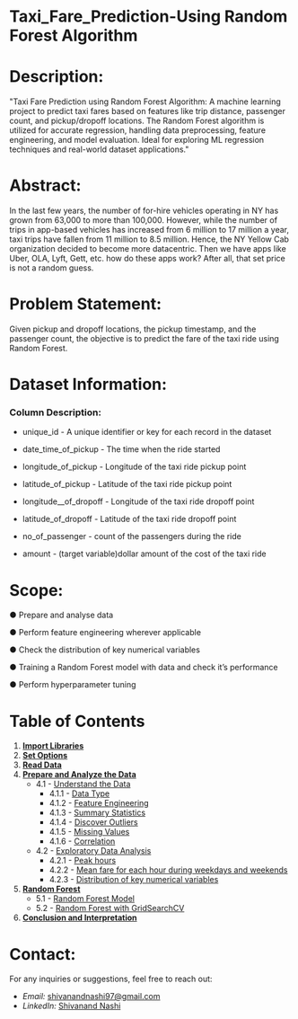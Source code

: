 #  Taxi_Fare_Prediction-Using  Random Forest Algorithm

# Description:

"Taxi Fare Prediction using Random Forest Algorithm: A machine learning project to predict taxi fares based on features like trip distance, passenger count, and pickup/dropoff locations.
The Random Forest algorithm is utilized for accurate regression, handling data preprocessing, feature engineering, and model evaluation.
Ideal for exploring ML regression techniques and real-world dataset applications."

# Abstract: 
In the last few years, the number of for-hire vehicles operating in NY has grown from 63,000 to more than 100,000. However, while the number of trips in app-based vehicles has increased from 6 million to 17 million a year, taxi trips have fallen from 11 million to 8.5 million. Hence, the NY Yellow Cab organization decided to become more datacentric. Then we have apps like Uber, OLA, Lyft, Gett, etc. how do these apps work? After all, that set price is not a random guess. 
 
# Problem Statement: 
Given pickup and dropoff locations, the pickup timestamp, and the passenger count, the objective is to predict the fare of the taxi ride using Random Forest. 

# Dataset Information: 
 
### Column 	Description:

* unique_id - A unique identifier or key for each record in the dataset 

* date_time_of_pickup -	The time when the ride started 

* longitude_of_pickup -	Longitude of the taxi ride pickup point 

* latitude_of_pickup -	Latitude of the taxi ride pickup point 

* longitude__of_dropoff -	Longitude of the taxi ride dropoff point 

* latitude_of_dropoff -	Latitude of the taxi ride dropoff point 

* no_of_passenger -	count of the passengers during the ride 

* amount -	(target variable)dollar amount of the cost of the taxi ride

# Scope: 

●	Prepare and analyse data  

●	Perform feature engineering wherever applicable 

●	Check the distribution of key numerical variables 

●	Training a Random Forest model with data and check it’s performance 

● Perform hyperparameter tuning 

# Table of Contents

1. **[Import Libraries](#import_lib)**
2. **[Set Options](#set_options)**
3. **[Read Data](#Read_Data)**
4. **[Prepare and Analyze the Data](#data_preparation)**
    - 4.1 - [Understand the Data](#Data_Understanding)
        - 4.1.1 - [Data Type](#Data_Types)
        - 4.1.2 - [Feature Engineering](#Feature_Eng)
        - 4.1.3 - [Summary Statistics](#Summary_Statistics)
        - 4.1.4 - [Discover Outliers](#outlier)
        - 4.1.5 - [Missing Values](#Missing_Values)
        - 4.1.6 - [Correlation](#correlation)
    - 4.2 - [Exploratory Data Analysis](#EDA)
        - 4.2.1 - [Peak hours](#Peak)
        - 4.2.2 - [Mean fare for each hour during weekdays and weekends](#Mean_Fare)
        - 4.2.3 - [Distribution of key numerical variables](#Distribution)
5. **[Random Forest](#Random_Forest)**
    - 5.1 - [Random Forest Model](#RF_Model)
    - 5.2 - [Random Forest with GridSearchCV ](#RF_CV)
6. **[Conclusion and Interpretation](#conclusion)**

# Contact:

For any inquiries or suggestions, feel free to reach out:

- *Email:* [shivanandnashi97@gmail.com](mailto:shivanandnashi97@gmail.com)
- *LinkedIn:* [Shivanand Nashi](https://www.linkedin.com/in/shivanand-s-nashi-79579821a)
